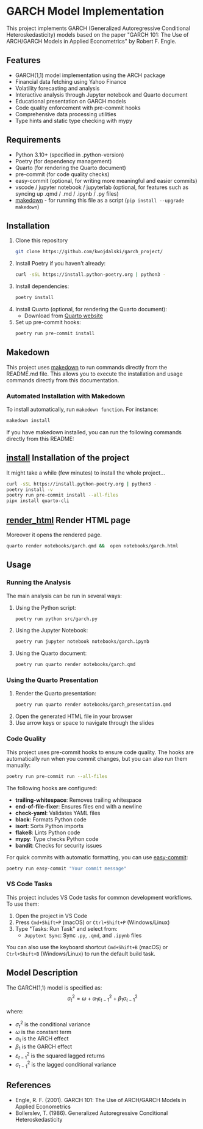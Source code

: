 # GARCH Model Implementation

This project implements GARCH (Generalized Autoregressive Conditional Heteroskedasticity) models based on the paper "GARCH 101: The Use of ARCH/GARCH Models in Applied Econometrics" by Robert F. Engle.

## Features

- GARCH(1,1) model implementation using the ARCH package
- Financial data fetching using Yahoo Finance
- Volatility forecasting and analysis
- Interactive analysis through Jupyter notebook and Quarto document
- Educational presentation on GARCH models
- Code quality enforcement with pre-commit hooks
- Comprehensive data processing utilities
- Type hints and static type checking with mypy

## Requirements

- Python 3.10+ (specified in .python-version)
- Poetry (for dependency management)
- Quarto (for rendering the Quarto document)
- pre-commit (for code quality checks)
- easy-commit (optional, for writing more meaningful and easier commits)
- vscode / jupyter notebook / jupyterlab (optional, for features such as syncing up .qmd / .md / .ipynb / .py files)
- [makedown](https://github.com/tzador/makedown) - for running this file as a script (`pip install --upgrade makedown`)
## Installation

1. Clone this repository
   ```bash
   git clone https://github.com/kwojdalski/garch_project/
   ```
2. Install Poetry if you haven't already:
   ```bash
   curl -sSL https://install.python-poetry.org | python3 -
   ```
3. Install dependencies:
   ```bash
   poetry install
   ```
4. Install Quarto (optional, for rendering the Quarto document):
   - Download from [Quarto website](https://quarto.org/docs/get-started/)
5. Set up pre-commit hooks:
   ```bash
   poetry run pre-commit install
   ```
## Makedown

This project uses [makedown](https://github.com/tzador/makedown) to run commands directly from the README.md file. This allows you to execute the installation and usage commands directly from this documentation.

### Automated Installation with Makedown

To install automatically, run `makedown function`. For instance:
```bash
makedown install
```

If you have makedown installed, you can run the following commands directly from this README:
## [install]() Installation of the project

It might take a while (few minutes) to install the whole project...

```bash
curl -sSL https://install.python-poetry.org | python3 -
poetry install -v
poetry run pre-commit install --all-files
pipx install quarto-cli
```

## [render_html]() Render HTML page

Moreover it opens the rendered page.

```bash
quarto render notebooks/garch.qmd &&  open notebooks/garch.html
```


## Usage

### Running the Analysis

The main analysis can be run in several ways:

1. Using the Python script:
   ```bash
   poetry run python src/garch.py
   ```

2. Using the Jupyter Notebook:
   ```bash
   poetry run jupyter notebook notebooks/garch.ipynb
   ```

3. Using the Quarto document:
   ```bash
   poetry run quarto render notebooks/garch.qmd
   ```

### Using the Quarto Presentation

1. Render the Quarto presentation:
   ```bash
   poetry run quarto render notebooks/garch_presentation.qmd
   ```
2. Open the generated HTML file in your browser
3. Use arrow keys or space to navigate through the slides

### Code Quality

This project uses pre-commit hooks to ensure code quality. The hooks are automatically run when you commit changes, but you can also run them manually:

```bash
poetry run pre-commit run --all-files
```

The following hooks are configured:
- **trailing-whitespace**: Removes trailing whitespace
- **end-of-file-fixer**: Ensures files end with a newline
- **check-yaml**: Validates YAML files
- **black**: Formats Python code
- **isort**: Sorts Python imports
- **flake8**: Lints Python code
- **mypy**: Type checks Python code
- **bandit**: Checks for security issues

For quick commits with automatic formatting, you can use [easy-commit](https://pypi.org/project/easy-commit/):

```bash
poetry run easy-commit "Your commit message"
```

### VS Code Tasks

This project includes VS Code tasks for common development workflows. To use them:

1. Open the project in VS Code
2. Press `Cmd+Shift+P` (macOS) or `Ctrl+Shift+P` (Windows/Linux)
3. Type "Tasks: Run Task" and select from:
   - `Jupytext Sync`: Sync `.py`, `.qmd`, and `.ipynb` files

You can also use the keyboard shortcut `Cmd+Shift+B` (macOS) or `Ctrl+Shift+B` (Windows/Linux) to run the default build task.

## Model Description

The GARCH(1,1) model is specified as:
$$\sigma_t^2 = \omega + \alpha_1 \varepsilon_{t-1}^2 + \beta_1 \sigma_{t-1}^2$$

where:
- $\sigma_t^2$ is the conditional variance
- $\omega$ is the constant term
- $\alpha_1$ is the ARCH effect
- $\beta_1$ is the GARCH effect
- $\varepsilon_{t-1}^2$ is the squared lagged returns
- $\sigma_{t-1}^2$ is the lagged conditional variance

## References

- Engle, R. F. (2001). GARCH 101: The Use of ARCH/GARCH Models in Applied Econometrics
- Bollerslev, T. (1986). Generalized Autoregressive Conditional Heteroskedasticity
